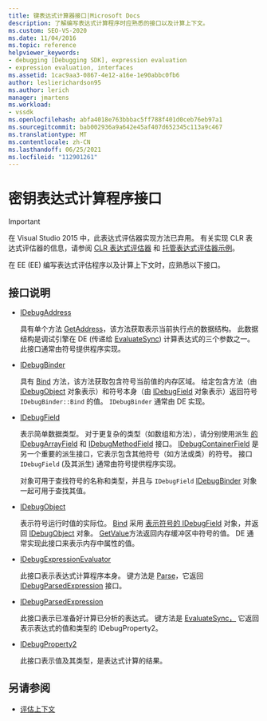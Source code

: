 ```yaml
---
title: 键表达式计算器接口|Microsoft Docs
description: 了解编写表达式计算程序时应熟悉的接口以及计算上下文。
ms.custom: SEO-VS-2020
ms.date: 11/04/2016
ms.topic: reference
helpviewer_keywords:
- debugging [Debugging SDK], expression evaluation
- expression evaluation, interfaces
ms.assetid: 1cac9aa3-0867-4e12-a16e-1e90abbc0fb6
author: leslierichardson95
ms.author: lerich
manager: jmartens
ms.workload:
- vssdk
ms.openlocfilehash: abfa4018e763bbbac5ff788f401d0ceb76eb97a1
ms.sourcegitcommit: bab002936a9a642e45af407d652345c113a9c467
ms.translationtype: MT
ms.contentlocale: zh-CN
ms.lasthandoff: 06/25/2021
ms.locfileid: "112901261"
---
```

# <a name="key-expression-evaluator-interfaces"></a>密钥表达式计算程序接口
> [!IMPORTANT]
> 在 Visual Studio 2015 中，此表达式评估器实现方法已弃用。 有关实现 CLR 表达式评估器的信息，请参阅 [CLR 表达式评估器](https://github.com/Microsoft/ConcordExtensibilitySamples/wiki/CLR-Expression-Evaluators) 和 [托管表达式评估器示例](https://github.com/Microsoft/ConcordExtensibilitySamples/wiki/Managed-Expression-Evaluator-Sample)。

 在 EE (EE) 编写表达式评估程序以及计算上下文时，应熟悉以下接口。

## <a name="interface-descriptions"></a>接口说明

- [IDebugAddress](../../extensibility/debugger/reference/idebugaddress.md)

     具有单个方法 [GetAddress](../../extensibility/debugger/reference/idebugaddress-getaddress.md)，该方法获取表示当前执行点的数据结构。 此数据结构是调试引擎在 DE (传递给 [EvaluateSync](../../extensibility/debugger/reference/idebugparsedexpression-evaluatesync.md)) 计算表达式的三个参数之一。 此接口通常由符号提供程序实现。

- [IDebugBinder](../../extensibility/debugger/reference/idebugbinder.md)

     具有 [Bind](../../extensibility/debugger/reference/idebugbinder-bind.md) 方法，该方法获取包含符号当前值的内存区域。 给定包含方法（由 [IDebugObject](../../extensibility/debugger/reference/idebugobject.md) 对象表示）和符号本身（由 [IDebugField](../../extensibility/debugger/reference/idebugfield.md) 对象表示）返回符号 `IDebugBinder::Bind` 的值。 `IDebugBinder` 通常由 DE 实现。

- [IDebugField](../../extensibility/debugger/reference/idebugfield.md)

     表示简单数据类型。 对于更复杂的类型（如数组和方法），请分别使用派生 [的 IDebugArrayField](../../extensibility/debugger/reference/idebugarrayfield.md) 和 [IDebugMethodField](../../extensibility/debugger/reference/idebugmethodfield.md) 接口。 [IDebugContainerField](../../extensibility/debugger/reference/idebugcontainerfield.md) 是另一个重要的派生接口，它表示包含其他符号（如方法或类）的符号。 接口 `IDebugField` (及其派生) 通常由符号提供程序实现。

     对象可用于查找符号的名称和类型，并且与 `IDebugField` [IDebugBinder](../../extensibility/debugger/reference/idebugbinder.md) 对象一起可用于查找其值。

- [IDebugObject](../../extensibility/debugger/reference/idebugobject.md)

     表示符号运行时值的实际位。 [Bind](../../extensibility/debugger/reference/idebugbinder-bind.md) 采用 [表示符号的 IDebugField](../../extensibility/debugger/reference/idebugfield.md) 对象，并返回 [IDebugObject](../../extensibility/debugger/reference/idebugobject.md) 对象。 [GetValue](../../extensibility/debugger/reference/idebugobject-getvalue.md)方法返回内存缓冲区中符号的值。 DE 通常实现此接口来表示内存中属性的值。

- [IDebugExpressionEvaluator](../../extensibility/debugger/reference/idebugexpressionevaluator.md)

     此接口表示表达式计算程序本身。 键方法是 [Parse](../../extensibility/debugger/reference/idebugexpressionevaluator-parse.md)，它返回 [IDebugParsedExpression](../../extensibility/debugger/reference/idebugparsedexpression.md) 接口。

- [IDebugParsedExpression](../../extensibility/debugger/reference/idebugparsedexpression.md)

     此接口表示已准备好计算已分析的表达式。 键方法是 [EvaluateSync，](../../extensibility/debugger/reference/idebugparsedexpression-evaluatesync.md) 它返回表示表达式的值和类型的 IDebugProperty2。

- [IDebugProperty2](../../extensibility/debugger/reference/idebugproperty2.md)

     此接口表示值及其类型，是表达式计算的结果。

## <a name="see-also"></a>另请参阅
- [评估上下文](../../extensibility/debugger/evaluation-context.md)

